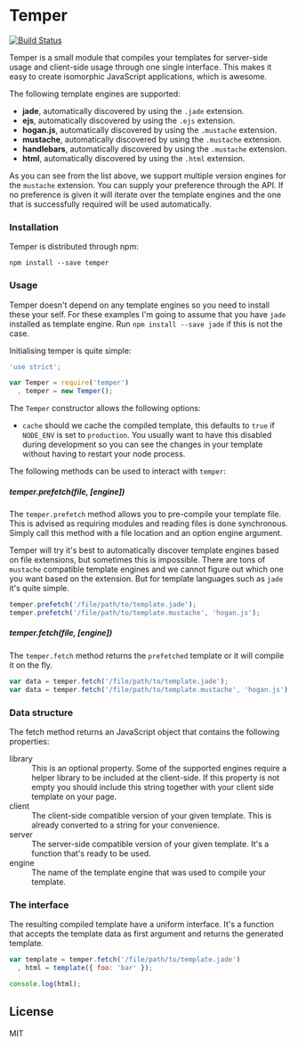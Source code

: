 # Temper

[![Build Status](https://travis-ci.org/bigpipe/temper.png?branch=master)](https://travis-ci.org/bigpipe/temper)

Temper is a small module that compiles your templates for server-side usage and
client-side usage through one single interface. This makes it easy to create
isomorphic JavaScript applications, which is awesome.

The following template engines are supported:

- **jade**, automatically discovered by using the `.jade` extension.
- **ejs**, automatically discovered by using the `.ejs` extension.
- **hogan.js**, automatically discovered by using the `.mustache` extension.
- **mustache**, automatically discovered by using the `.mustache` extension.
- **handlebars**, automatically discovered by using the `.mustache` extension.
- **html**, automatically discovered by using the `.html` extension.

As you can see from the list above, we support multiple version engines for the
`mustache` extension. You can supply your preference through the API. If no
preference is given it will iterate over the template engines and the one that
is successfully required will be used automatically.

### Installation

Temper is distributed through npm:

```
npm install --save temper
```

### Usage

Temper doesn't depend on any template engines so you need to install these your
self. For these examples I'm going to assume that you have `jade` installed as
template engine. Run `npm install --save jade` if this is not the case.

Initialising temper is quite simple:

```js
'use strict';

var Temper = require('temper')
  , temper = new Temper();
```

The `Temper` constructor allows the following options:

- `cache` should we cache the compiled template, this defaults to `true` if
  `NODE_ENV` is set to `production`. You usually want to have this disabled during
  development so you can see the changes in your template without having to
  restart your node process.

The following methods can be used to interact with `temper`:

##### temper.prefetch(file, [engine])

The `temper.prefetch` method allows you to pre-compile your template file. This
is advised as requiring modules and reading files is done synchronous. Simply
call this method with a file location and an option engine argument.

Temper will try it's best to automatically discover template engines based on
file extensions, but sometimes this is impossible. There are tons of `mustache`
compatible template engines and we cannot figure out which one you want based on
the extension. But for template languages such as `jade` it's quite simple.

```js
temper.prefetch('/file/path/to/template.jade');
temper.prefetch('/file/path/to/template.mustache', 'hogan.js');
```

##### temper.fetch(file, [engine])

The `temper.fetch` method returns the `prefetched` template or it will compile
it on the fly.

```js
var data = temper.fetch('/file/path/to/template.jade');
var data = temper.fetch('/file/path/to/template.mustache', 'hogan.js');
```

### Data structure

The fetch method returns an JavaScript object that contains the following
properties:

<dl>
  <dt>library</dt>
  <dd>
    This is an optional property. Some of the supported engines require a helper
    library to be included at the client-side. If this property is not empty you
    should include this string together with your client side template on your
    page.
  </dd>

  <dt>client</dt>
  <dd>
    The client-side compatible version of your given template. This is already
    converted to a string for your convenience.
  </dd>
  
  <dt>server</dt>
  <dd>
    The server-side compatible version of your given template. It's a function
    that's ready to be used.
  </dd>
  
  <dt>engine</dt>
  <dd>
    The name of the template engine that was used to compile your template.
  </dd>
</dl>

### The interface

The resulting compiled template have a uniform interface. It's a function that
accepts the template data as first argument and returns the generated template.

```js
var template = temper.fetch('/file/path/to/template.jade')
  , html = template({ foo: 'bar' });

console.log(html);
```

## License

MIT
